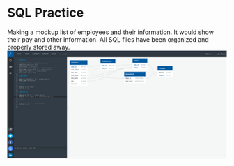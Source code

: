 # SQL Practice
Making a mockup list of employees and their information. It would show their pay and other information.
All SQL files have been organized and properly stored away.
<img src="./Capture.PNG">
